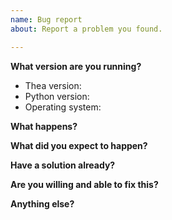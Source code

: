 ```yaml
---
name: Bug report
about: Report a problem you found.

---
```


**What version are you running?**

-   Thea version: 
-   Python version: 
-   Operating system:

**What happens?**

**What did you expect to happen?**

**Have a solution already?**

**Are you willing and able to fix this?**

**Anything else?**
